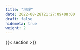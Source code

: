 ```yaml
---
title: "地理"
date: 2022-08-28T21:27:09+08:00
draft: false
hidemeta: true
weight: 2
---
```


{{< section >}}
